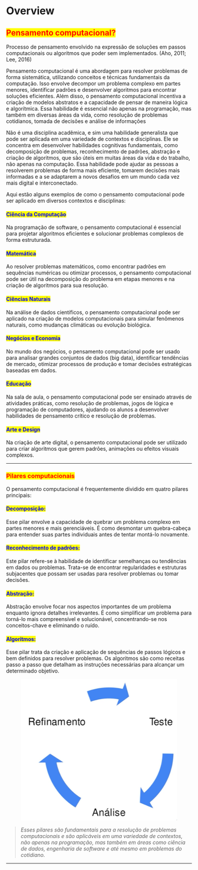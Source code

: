 # Overview

## <mark style="color:red;">Pensamento computacional?</mark>

Processo de pensamento envolvido na expressão de soluções em passos computacionais ou algoritmos que poder sem implementados. (Aho, 2011; Lee, 2016)

Pensamento computacional é uma abordagem para resolver problemas de forma sistemática, utilizando conceitos e técnicas fundamentais da computação. Isso envolve decompor um problema complexo em partes menores, identificar padrões e desenvolver algoritmos para encontrar soluções eficientes. Além disso, o pensamento computacional incentiva a criação de modelos abstratos e a capacidade de pensar de maneira lógica e algorítmica. Essa habilidade é essencial não apenas na programação, mas também em diversas áreas da vida, como resolução de problemas cotidianos, tomada de decisões e análise de informações

Não é uma disciplina acadêmica, e sim uma habilidade generalista que pode ser aplicada em uma variedade de contextos e disciplinas. Ele se concentra em desenvolver habilidades cognitivas fundamentais, como decomposição de problemas, reconhecimento de padrões, abstração e criação de algoritmos, que são úteis em muitas áreas da vida e do trabalho, não apenas na computação. Essa habilidade pode ajudar as pessoas a resolverem problemas de forma mais eficiente, tomarem decisões mais informadas e a se adaptarem a novos desafios em um mundo cada vez mais digital e interconectado.

Aqui estão alguns exemplos de como o pensamento computacional pode ser aplicado em diversos contextos e disciplinas:

#### <mark style="color:blue;">**Ciência da Computação**</mark>&#x20;

Na programação de software, o pensamento computacional é essencial para projetar algoritmos eficientes e solucionar problemas complexos de forma estruturada.

#### <mark style="color:blue;">**Matemática**</mark>

&#x20;Ao resolver problemas matemáticos, como encontrar padrões em sequências numéricas ou otimizar processos, o pensamento computacional pode ser útil na decomposição do problema em etapas menores e na criação de algoritmos para sua resolução.

#### <mark style="color:blue;">**Ciências Naturais**</mark>

Na análise de dados científicos, o pensamento computacional pode ser aplicado na criação de modelos computacionais para simular fenômenos naturais, como mudanças climáticas ou evolução biológica.

#### <mark style="color:blue;">**Negócios e Economia**</mark>&#x20;

No mundo dos negócios, o pensamento computacional pode ser usado para analisar grandes conjuntos de dados (big data), identificar tendências de mercado, otimizar processos de produção e tomar decisões estratégicas baseadas em dados.

#### <mark style="color:blue;">**Educação**</mark>&#x20;

Na sala de aula, o pensamento computacional pode ser ensinado através de atividades práticas, como resolução de problemas, jogos de lógica e programação de computadores, ajudando os alunos a desenvolver habilidades de pensamento crítico e resolução de problemas.

#### <mark style="color:blue;">**Arte e Design**</mark>&#x20;

Na criação de arte digital, o pensamento computacional pode ser utilizado para criar algoritmos que gerem padrões, animações ou efeitos visuais complexos.

***

### <mark style="color:red;">Pilares computacionais</mark>

O pensamento computacional é frequentemente dividido em quatro pilares principais:

#### <mark style="color:blue;">**Decomposição:**</mark>&#x20;

Esse pilar envolve a capacidade de quebrar um problema complexo em partes menores e mais gerenciáveis. É como desmontar um quebra-cabeça para entender suas partes individuais antes de tentar montá-lo novamente.

#### <mark style="color:blue;">**Reconhecimento de padrões:**</mark>&#x20;

Este pilar refere-se à habilidade de identificar semelhanças ou tendências em dados ou problemas. Trata-se de encontrar regularidades e estruturas subjacentes que possam ser usadas para resolver problemas ou tomar decisões.

#### <mark style="color:blue;">**Abstração:**</mark>&#x20;

Abstração envolve focar nos aspectos importantes de um problema enquanto ignora detalhes irrelevantes. É como simplificar um problema para torná-lo mais compreensível e solucionável, concentrando-se nos conceitos-chave e eliminando o ruído.

#### <mark style="color:blue;">**Algoritmos:**</mark>&#x20;

Esse pilar trata da criação e aplicação de sequências de passos lógicos e bem definidos para resolver problemas. Os algoritmos são como receitas passo a passo que detalham as instruções necessárias para alcançar um determinado objetivo.

<figure><img src=".gitbook/assets/image (4) (1) (1).png" alt=""><figcaption></figcaption></figure>

> _Esses pilares são fundamentais para a resolução de problemas computacionais e são aplicáveis em uma variedade de contextos, não apenas na programação, mas também em áreas como ciência de dados, engenharia de software e até mesmo em problemas do cotidiano._

***
